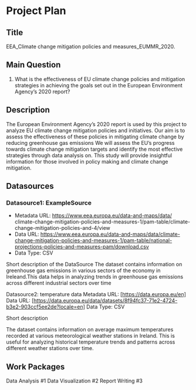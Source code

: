 # Project Plan

## Title
<!-- Give your project a short title. -->
EEA_Climate change mitigation policies and measures_EUMMR_2020.

## Main Question

<!-- Think about one main question you want to answer based on the data. -->
1. What is the effectiveness of EU climate change policies and mitigation strategies in achieving the goals set out in the European Environment Agency’s 2020 report?

## Description

<!-- Describe your data science project in max. 200 words. Consider writing about why and how you attempt it. -->
The European Environment Agency’s 2020 report is used by this project to analyze EU climate change mitigation policies and initiatives. Our aim is to assess the effectiveness of these policies in mitigating climate change by reducing greenhouse gas emissions We will assess the EU’s progress towards climate change mitigation targets and identify the most effective strategies through data analysis on. This study will provide insightful information for those involved in policy making and climate change mitigation.

## Datasources

<!-- Describe each datasources you plan to use in a section. Use the prefic "DatasourceX" where X is the id of the datasource. -->

### Datasource1: ExampleSource
* Metadata URL: https://www.eea.europa.eu/data-and-maps/data/                           climate-change-mitigation-policies-and-measures-1/pam-table/climate-change-mitigation-policies-and-4/view
* Data URL: https://www.eea.europa.eu/data-and-maps/data/climate-change-mitigation-policies-and-measures-1/pam-table/national-projections-policies-and-measures-pam/download.csv
* Data Type: CSV


Short description of the DataSource
The dataset contains information on greenhouse gas emissions in various sectors of the economy in Ireleand.This data helps in analyzing trends in greenhouse gas emissions across different industrial sectors over time

Datasource2: temperature data
Metadata URL: [https://data.europa.eu/en]
Data URL: [https://data.europa.eu/data/datasets/8f94fc37-71e2-4724-b3e2-903ccf5ee2de?locale=en]
Data Type: CSV

Short description

The dataset contains information on average maximum temperatures recorded at various meteorological weather stations in Ireland. This is useful for analyzing historical temperature trends and patterns across different weather stations over time.
## Work Packages

<!-- List of work packages ordered sequentially, each pointing to an issue with more details. -->
Data Analysis #1
Data Visualization #2
Report Writing #3
